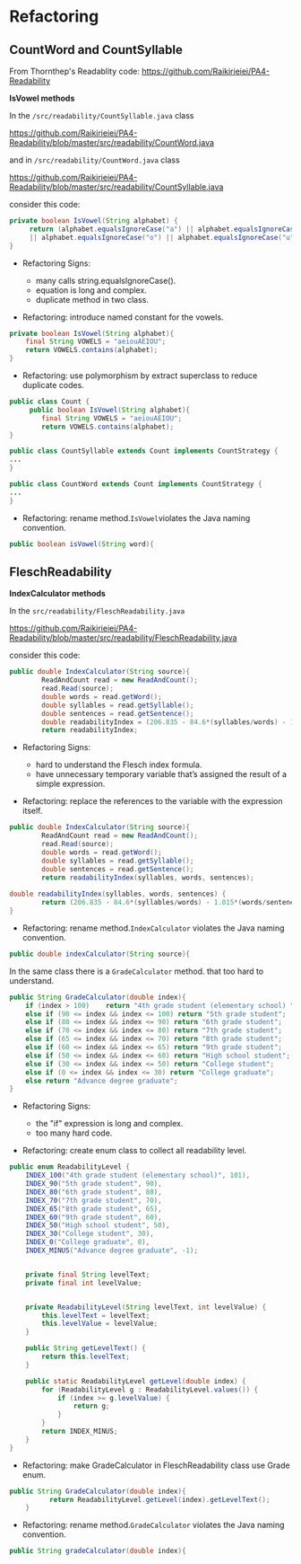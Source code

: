# Refactoring
## CountWord and CountSyllable
From Thornthep's Readablity code: https://github.com/Raikirieiei/PA4-Readability

**IsVowel methods**

In the ```/src/readability/CountSyllable.java``` class

https://github.com/Raikirieiei/PA4-Readability/blob/master/src/readability/CountWord.java 
 
and in ```/src/readability/CountWord.java``` class

https://github.com/Raikirieiei/PA4-Readability/blob/master/src/readability/CountSyllable.java

consider this code:
```java
private boolean IsVowel(String alphabet) {
     return (alphabet.equalsIgnoreCase("a") || alphabet.equalsIgnoreCase("e") || alphabet.equalsIgnoreCase("i")
     || alphabet.equalsIgnoreCase("o") || alphabet.equalsIgnoreCase("u"));
}
```
- Refactoring Signs:
    - many calls string.equalsIgnoreCase().
    - equation is long and complex.
    - duplicate method in two class.
    
- Refactoring: introduce named constant for the vowels.

```java
private boolean IsVowel(String alphabet){
    final String VOWELS = "aeiouAEIOU";
    return VOWELS.contains(alphabet);
}
```
- Refactoring: use polymorphism by extract superclass to reduce duplicate codes.
```java
public class Count {
     public boolean IsVowel(String alphabet){
        final String VOWELS = "aeiouAEIOU";
        return VOWELS.contains(alphabet);
}

public class CountSyllable extends Count implements CountStrategy {
...
}

public class CountWord extends Count implements CountStrategy {
...
}
```
- Refactoring: rename method.```IsVowel```violates the Java naming convention.
```java
public boolean isVowel(String word){
```
## FleschReadability
**IndexCalculator methods**

In the ```src/readability/FleschReadability.java```

https://github.com/Raikirieiei/PA4-Readability/blob/master/src/readability/FleschReadability.java

consider this code:
```java
public double IndexCalculator(String source){
        ReadAndCount read = new ReadAndCount();
        read.Read(source);
        double words = read.getWord();
        double syllables = read.getSyllable();
        double sentences = read.getSentence();
        double readabilityIndex = (206.835 - 84.6*(syllables/words) - 1.015*(words/sentences)); // Formula to count index
        return readabilityIndex;
```
- Refactoring Signs:
    - hard to understand the Flesch index formula.
    - have unnecessary temporary variable that’s assigned the result of a simple expression.
    
- Refactoring: replace the references to the variable with the expression itself.
```java
public double IndexCalculator(String source){
        ReadAndCount read = new ReadAndCount();
        read.Read(source);
        double words = read.getWord();
        double syllables = read.getSyllable();
        double sentences = read.getSentence();
        return readabilityIndex(syllables, words, sentences);
    
double readabilityIndex(syllables, words, sentences) {
        return (206.835 - 84.6*(syllables/words) - 1.015*(words/sentences)); 
}
```
- Refactoring: rename method.```IndexCalculator``` violates the Java naming convention.
```java
public double indexCalculator(String source){
```
In the same class there is a ```GradeCalculator``` method. that too hard to understand.
```java
public String GradeCalculator(double index){
    if (index > 100)    return "4th grade student (elementary school) ";
    else if (90 <= index && index <= 100) return "5th grade student";
    else if (80 <= index && index <= 90) return "6th grade student";
    else if (70 <= index && index <= 80) return "7th grade student";
    else if (65 <= index && index <= 70) return "8th grade student";
    else if (60 <= index && index <= 65) return "9th grade student";
    else if (50 <= index && index <= 60) return "High school student";
    else if (30 <= index && index <= 50) return "College student";
    else if (0 <= index && index <= 30) return "College graduate";
    else return "Advance degree graduate";
}
```
- Refactoring Signs:
    - the "if" expression is long and complex.
    - too many hard code.

- Refactoring: create enum class to collect all readability level.
```java
public enum ReadabilityLevel {
    INDEX_100("4th grade student (elementary school)", 101),
    INDEX_90("5th grade student", 90),
    INDEX_80("6th grade student", 80),
    INDEX_70("7th grade student", 70),
    INDEX_65("8th grade student", 65),
    INDEX_60("9th grade student", 60),
    INDEX_50("High school student", 50),
    INDEX_30("College student", 30),
    INDEX_0("College graduate", 0),
    INDEX_MINUS("Advance degree graduate", -1);


    private final String levelText;
    private final int levelValue;


    private ReadabilityLevel(String levelText, int levelValue) {
        this.levelText = levelText;
        this.levelValue = levelValue;
    }

    public String getLevelText() {
        return this.levelText;
    }

    public static ReadabilityLevel getLevel(double index) {
        for (ReadabilityLevel g : ReadabilityLevel.values()) {
            if (index >= g.levelValue) {
                return g;
            }
        }
        return INDEX_MINUS;
    }
}
```
- Refactoring: make GradeCalculator in FleschReadability class use Grade enum.
```java
public String GradeCalculator(double index){
          return ReadabilityLevel.getLevel(index).getLevelText();
    }
```
- Refactoring: rename method.```GradeCalculator``` violates the Java naming convention.
```java
public String gradeCalculator(double index){
```
